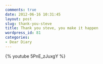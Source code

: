 ```yaml
---
comments: true
date: 2012-06-16 10:31:45
layout: post
slug: thank-you-steve
title: Thank you steve, you make it happen
wordpress_id: 81
categories:
- Dear Diary
---
```


{% youtube 5PnE_zJuxgY %}
